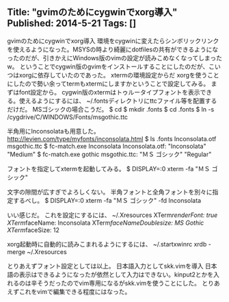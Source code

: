 Title: "gvimのためにcygwinでxorg導入"
Published: 2014-5-21
Tags: []
---

gvimのためにcygwinでxorg導入
環境をcygwinに変えたらシンボリックリンクを使えるようになった。MSYSの時より綺麗にdotfilesの共有ができるようになったのだが、引きかえにWindows版のvimの設定が読みこめなくなってしまったw。
ということでcygwin版のgvimをインストールすることにしたのだが、こいつはxorgに依存していたのであった。
xtermの環境設定からだ
xorgを使うことにしたので勢い余ってtermもxtermにしますかということで設定してみる。
まずはfont設定から。
cygwin版のxtermはトゥルータイプフォントを表示できる。使えるようにするには、
~/.fontsディレクトリにttcファイル等を配置するだけだ。
MSゴシックの場合こうだ。
$ cd
$ mkdir .fonts
$ cd .fonts
$ ln -s /cygdrive/C/WINDOWS/Fonts/msgothic.ttc

半角用にInconsolataも用意した。http://levien.com/type/myfonts/inconsolata.html
$ ls .fonts
Inconsolata.otf msgothic.ttc
$ fc-match.exe Inconsolata
Inconsolata.otf: "Inconsolata" "Medium"
$ fc-match.exe gothic
msgothic.ttc: "ＭＳ ゴシック" "Regular"

フォントを指定してxtermを起動してみる。
$ DISPLAY=:0 xterm -fa "ＭＳ ゴシック"

文字の隙間が広すぎでよろしくない。
半角フォントと全角フォントを別々に指定するべし。
$ DISPLAY=:0 xterm -fa "ＭＳ ゴシック" -fd Inconsolata

いい感じだ。 これを設定にするには、
~/.Xresources
XTerm*renderFont: true
XTerm*faceName: Inconsolata
XTerm*faceNameDoublesize: MS Gothic
XTerm*faceSize: 12

xorg起動時に自動的に読みこまれるようにするには、
~/.startxwinrc
xrdb -merge ~/.Xresources

とりあえずフォント設定としては以上。
日本語入力としてskk.vimを導入
日本語の表示はできるようになったが依然として入力はできない。kinput2とかを入れるのは辛そうだったのでvim専用になるがskk.vimを使うことにした。
とりあえずこれをvimで編集できる程度にはなった。
